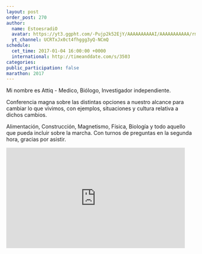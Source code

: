 ```yaml
---
layout: post
order_post: 270
author:
  name: EstoesradiO
  avatar: https://yt3.ggpht.com/-Pujp2k52EjY/AAAAAAAAAAI/AAAAAAAAAAA/rmJgmFoeUt4/s88-c-k-no-mo-rj-c0xffffff/photo.jpg
  yt_channel: UCRTxJx0ct4fhggg3yQ-NCmQ
schedule:
  cet_time: 2017-01-04 16:00:00 +0000
  international: http://timeanddate.com/s/3503
categories:
public_participation: false
marathon: 2017
---
```

Mi nombre es Attiq - Medico, Biólogo, Investigador independiente.

Conferencia magna sobre las distintas opciones a nuestro alcance para cambiar lo que vivimos, con ejemplos, situaciones y cultura relativa a dichos cambios.

Alimentación, Construcción, Magnetismo, Física, Biología y todo aquello que pueda incluir sobre la marcha.
Con turnos de preguntas en la segunda hora, gracias por asistir.

<iframe width="475" height="267" src="https://www.youtube.com/embed/y4tQZ-WYv8k" frameborder="0" allowfullscreen></iframe>
